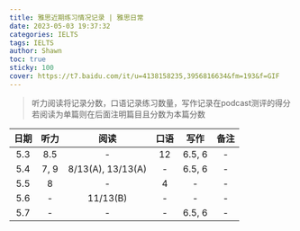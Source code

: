 ```yaml
---
title: 雅思近期练习情况记录 | 雅思日常
date: 2023-05-03 19:37:32
categories: IELTS
tags: IELTS
author: Shawn
toc: true
sticky: 100
cover: https://t7.baidu.com/it/u=4138158235,3956816634&fm=193&f=GIF
---
```


>听力阅读将记录分数，口语记录练习数量，写作记录在podcast测评的得分</br>若阅读为单篇则在后面注明篇目且分数为本篇分数

| 日期 | 听力 | 阅读 | 口语 | 写作 | 备注 |
| :---: | :---: | :---: | :---: | :---: | :---: |
| 5.3 | 8.5 | - | 12 | 6.5, 6 | - |
| 5.4 | 7, 9 | 8/13(A), 13/13(A) | - | 6.5, 6 | - |
| 5.5 | 8 | - | 4 | - | - |
| 5.6 | - | 11/13(B) | - | - | - |
| 5.7 | - | - | - | 6.5, 6 | - |
